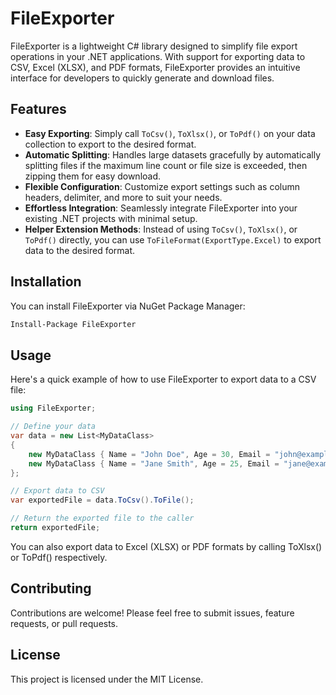# FileExporter

FileExporter is a lightweight C# library designed to simplify file export operations in your .NET applications. With support for exporting data to CSV, Excel (XLSX), and PDF formats, FileExporter provides an intuitive interface for developers to quickly generate and download files.

## Features

- **Easy Exporting**: Simply call `ToCsv()`, `ToXlsx()`, or `ToPdf()` on your data collection to export to the desired format.
- **Automatic Splitting**: Handles large datasets gracefully by automatically splitting files if the maximum line count or file size is exceeded, then zipping them for easy download.
- **Flexible Configuration**: Customize export settings such as column headers, delimiter, and more to suit your needs.
- **Effortless Integration**: Seamlessly integrate FileExporter into your existing .NET projects with minimal setup.
- **Helper Extension Methods**: Instead of using `ToCsv()`, `ToXlsx()`, or `ToPdf()` directly, you can use `ToFileFormat(ExportType.Excel)` to export data to the desired format.

## Installation

You can install FileExporter via NuGet Package Manager:

```bash
Install-Package FileExporter
```

## Usage
Here's a quick example of how to use FileExporter to export data to a CSV file:

```csharp
using FileExporter;

// Define your data
var data = new List<MyDataClass>
{
    new MyDataClass { Name = "John Doe", Age = 30, Email = "john@example.com" },
    new MyDataClass { Name = "Jane Smith", Age = 25, Email = "jane@example.com" }
};

// Export data to CSV
var exportedFile = data.ToCsv().ToFile();

// Return the exported file to the caller
return exportedFile;
```
You can also export data to Excel (XLSX) or PDF formats by calling ToXlsx() or ToPdf() respectively.

## Contributing

Contributions are welcome! Please feel free to submit issues, feature requests, or pull requests.

## License

This project is licensed under the MIT License.